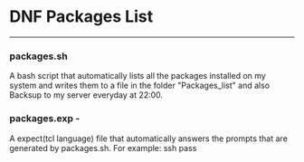 # DNF Packages List 

---
### packages.sh
A bash script that automatically lists all the packages installed on my system and writes them to a file in the folder "Packages_list" and also Backsup to my server everyday at 22:00.


### packages.exp - 
A expect(tcl language) file that automatically answers the prompts that are generated by packages.sh. 
For example: ssh pass
 
